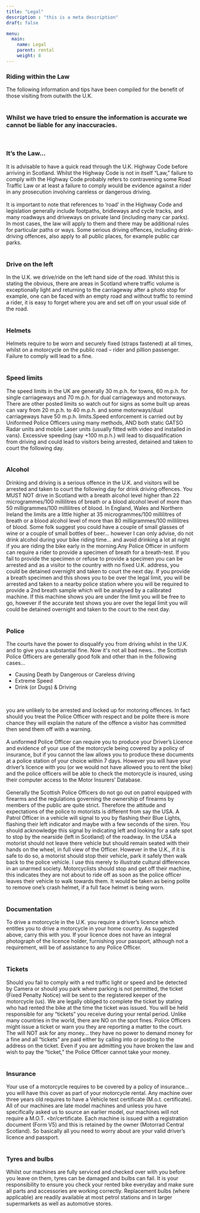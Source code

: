```yaml
---
title: "Legal"
description : "this is a meta description"
draft: false

menu:
  main:
    name: Legal
    parent: rental
    weight: 8
---
```

### Riding within the Law
The following information and tips have been compiled for the benefit of those visiting from outwith the U.K.
<br/><br/>

### Whilst we have tried to ensure the information is accurate we cannot be liable for any inaccuracies.
<br/>

### It’s the Law... 
It is advisable to have a quick read through the U.K. Highway Code before arriving in Scotland. Whilst the Highway Code is not in itself “Law,” failure to comply with the Highway Code probably refers to contravening some Road Traffic Law or at least a failure to comply would be evidence against a rider in any prosecution involving careless or dangerous driving.
<br/><br/>
It is important to note that references to ‘road’ in the Highway Code and legislation generally include footpaths, bridleways and cycle tracks, and many roadways and driveways on private land (including many car parks). In most cases, the law will apply to them and there may be additional rules for particular paths or ways. Some serious driving offences, including drink-driving offences, also apply to all public places, for example public car parks.
<br/><br/>

### Drive on the left
In the U.K. we drive/ride on the left hand side of the road. Whilst this is stating the obvious, there are areas in Scotland where traffic volume is exceptionally light and returning to the carriageway after a photo stop for example, one can be faced with an empty road and without traffic to remind a rider, it is easy to forget where you are and set off on your usual side of the road.
<br/><br/>

### Helmets
Helmets require to be worn and securely fixed (straps fastened) at all times, whilst on a motorcycle on the public road – rider and pillion passenger. Failure to comply will lead to a fine.
<br/><br/>

### Speed limits
The speed limits in the UK are generally 30 m.p.h. for towns, 60 m.p.h. for single carriageways and 70 m.p.h. for dual carriageways and motorways. There are other posted limits so watch out for signs as some built up areas can vary from 20 m.p.h. to 40 m.p.h. and some motorways/dual carriageways have 50 m.p.h. limits.Speed enforcement is carried out by Uniformed Police Officers using many methods, AND both static GATSO Radar units and mobile Laser units (usually fitted with video and installed in vans). Excessive speeding (say +100 m.p.h.) will lead to disqualification from driving and could lead to visitors being arrested, detained and taken to court the following day.
<br/><br/>

### Alcohol
Drinking and driving is a serious offence in the U.K. and visitors will be arrested and taken to court the following day for drink driving offences. You MUST NOT drive in Scotland with a breath alcohol level higher than 22 microgrammes/100 millilitres of breath or a blood alcohol level of more than 50 milligrammes/100 millilitres of blood. In England, Wales and Northern Ireland the limits are a little higher at 35 microgrammes/100 millilitres of breath or a blood alcohol level of more than 80 milligrammes/100 millilitres of blood. Some folk suggest you could have a couple of small glasses of wine or a couple of small bottles of beer… however I can only advise, do not drink alcohol during your bike riding time… and avoid drinking a lot at night if you are riding the bike early in the morning.Any Police Officer in uniform can require a rider to provide a specimen of breath for a breath-test. If you fail to provide the specimen or refuse to provide a specimen you can be arrested and as a visitor to the country with no fixed U.K. address, you could be detained overnight and taken to court the next day. If you provide a breath specimen and this shows you to be over the legal limit, you will be arrested and taken to a nearby police station where you will be required to provide a 2nd breath sample which will be analysed by a calibrated machine. If this machine shows you are under the limit you will be free to go, however if the accurate test shows you are over the legal limit you will could be detained overnight and taken to the court to the next day.
<br/><br/>

### Police
The courts have the power to disqualify you from driving whilst in the U.K. and to give you a substantial fine. Now it's not all bad news… the Scottish Police Officers are generally good folk and other than in the following cases…
- Causing Death by Dangerous or Careless driving
- Extreme Speed
- Drink (or Dugs) & Driving
<br/>

you are unlikely to be arrested and locked up for motoring offences. In fact should you treat the Police Officer with respect and be polite there is more chance they will explain the nature of the offence a visitor has committed then send them off with a warning.
<br/><br/>
A uniformed Police Officer can require you to produce your Driver’s Licence and evidence of your use of the motorcycle being covered by a policy of insurance, but if you cannot the law allows you to produce these documents at a police station of your choice within 7 days. However you will have your driver’s licence with you (or we would not have allowed you to rent the bike) and the police officers will be able to check the motorcycle is insured, using their computer access to the Motor Insurers’ Database.
<br/><br/>
Generally the Scottish Police Officers do not go out on patrol equipped with firearms and the regulations governing the ownership of firearms by members of the public are quite strict. Therefore the attitude and expectations of the police to motorists is different from say the USA. A Patrol Officer in a vehicle will signal to you by flashing their Blue Lights, flashing their left indicator and maybe with a few seconds of the siren. You should acknowledge this signal by indicating left and looking for a safe spot to stop by the nearside (left in Scotland) of the roadway. In the USA a motorist should not leave there vehicle but should remain seated with their hands on the wheel, in full view of the Officer. However in the U.K., if it is safe to do so, a motorist should stop their vehicle, park it safely then walk back to the police vehicle. I use this merely to illustrate cultural differences in an unarmed society. Motorcyclists should stop and get off their machine, this indicates they are not about to ride off as soon as the police officer leaves their vehicle to walk towards them. It would be taken as being polite to remove one’s crash helmet, if a full face helmet is being worn.
<br/><br/>

### Documentation
To drive a motorcycle in the U.K. you require a driver’s licence which entitles you to drive a motorcycle in your home country. As suggested above, carry this with you. If your licence does not have an integral photograph of the licence holder, furnishing your passport, although not a requirement, will be of assistance to any Police Officer.
<br/><br/>

### Tickets
Should you fail to comply with a red traffic light or speed and be detected by Camera or should you park where parking is not permitted, the ticket (Fixed Penalty Notice) will be sent to the registered keeper of the motorcycle (us). We are legally obliged to complete the ticket by stating who had rented the bike at the time the ticket was issued. You will be held responsible for any “tickets” you receive during your rental period. Unlike many countries in the world, there are NO on the spot fines. Police Officers might issue a ticket or warn you they are reporting a matter to the court. The will NOT ask for any money… they have no power to demand money for a fine and all “tickets” are paid either by calling into or posting to the address on the ticket. Even if you are admitting you have broken the law and wish to pay the “ticket,” the Police Officer cannot take your money.
<br/><br/>

### Insurance
Your use of a motorcycle requires to be covered by a policy of insurance… you will have this cover as part of your motorcycle rental. Any machine over three years old requires to have a Vehicle test certificate (M.o.t. certificate). All of our machines are late model machines and unless you have specifically asked us to source an earlier model, our machines will not require a M.O.T. <br/certificate. Each machine is issued with a registration document (Form V5) and this is retained by the owner (Motorrad Central Scotland). So basically all you need to worry about are your valid driver’s licence and passport.
<br/><br/>

### Tyres and bulbs
Whilst our machines are fully serviced and checked over with you before you leave on them, tyres can be damaged and bulbs can fail. It is your responsibility to ensure you check your rented bike everyday and make sure all parts and accessories are working correctly. Replacement bulbs (where applicable) are readily available at most petrol stations and in larger supermarkets as well as automotive stores.
